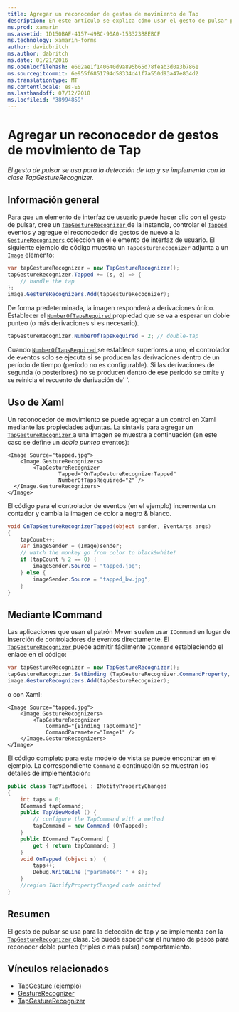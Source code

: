 ```yaml
---
title: Agregar un reconocedor de gestos de movimiento de Tap
description: En este artículo se explica cómo usar el gesto de pulsar para la detección de derivación de una aplicación de Xamarin.Forms. Detección de TAP se implementa con la clase TapGestureRecognizer.
ms.prod: xamarin
ms.assetid: 1D150BAF-4157-49BC-90A0-153323B8EBCF
ms.technology: xamarin-forms
author: davidbritch
ms.author: dabritch
ms.date: 01/21/2016
ms.openlocfilehash: e602ae1f140640d9a895b65d78feab3d0a3b7861
ms.sourcegitcommit: 6e955f6851794d58334d41f7a550d93a47e834d2
ms.translationtype: MT
ms.contentlocale: es-ES
ms.lasthandoff: 07/12/2018
ms.locfileid: "38994859"
---
```

# <a name="adding-a-tap-gesture-gesture-recognizer"></a>Agregar un reconocedor de gestos de movimiento de Tap

_El gesto de pulsar se usa para la detección de tap y se implementa con la clase TapGestureRecognizer._

## <a name="overview"></a>Información general

Para que un elemento de interfaz de usuario puede hacer clic con el gesto de pulsar, cree un [ `TapGestureRecognizer` ](xref:Xamarin.Forms.TapGestureRecognizer) de la instancia, controlar el [ `Tapped` ](xref:Xamarin.Forms.TapGestureRecognizer.Tapped) eventos y agregue el reconocedor de gestos de nuevo a la [ `GestureRecognizers` ](xref:Xamarin.Forms.View.GestureRecognizers) colección en el elemento de interfaz de usuario. El siguiente ejemplo de código muestra un `TapGestureRecognizer` adjunta a un [ `Image` ](xref:Xamarin.Forms.Image) elemento:

```csharp
var tapGestureRecognizer = new TapGestureRecognizer();
tapGestureRecognizer.Tapped += (s, e) => {
    // handle the tap
};
image.GestureRecognizers.Add(tapGestureRecognizer);
```

De forma predeterminada, la imagen responderá a derivaciones único. Establecer el [ `NumberOfTapsRequired` ](xref:Xamarin.Forms.TapGestureRecognizer.NumberOfTapsRequired) propiedad que se va a esperar un doble punteo (o más derivaciones si es necesario).

```csharp
tapGestureRecognizer.NumberOfTapsRequired = 2; // double-tap
```

Cuando [ `NumberOfTapsRequired` ](xref:Xamarin.Forms.TapGestureRecognizer.NumberOfTapsRequired) se establece superiores a uno, el controlador de eventos solo se ejecuta si se producen las derivaciones dentro de un período de tiempo (período no es configurable). Si las derivaciones de segunda (o posteriores) no se producen dentro de ese período se omite y se reinicia el recuento de derivación de' '.

<a name="Using_Xaml" />

## <a name="using-xaml"></a>Uso de Xaml

Un reconocedor de movimiento se puede agregar a un control en Xaml mediante las propiedades adjuntas. La sintaxis para agregar un [ `TapGestureRecognizer` ](xref:Xamarin.Forms.TapGestureRecognizer) a una imagen se muestra a continuación (en este caso se define un *doble punteo* eventos):

```xaml
<Image Source="tapped.jpg">
    <Image.GestureRecognizers>
        <TapGestureRecognizer
                Tapped="OnTapGestureRecognizerTapped"
                NumberOfTapsRequired="2" />
  </Image.GestureRecognizers>
</Image>
```

El código para el controlador de eventos (en el ejemplo) incrementa un contador y cambia la imagen de color a negro &amp; blanco.

```csharp
void OnTapGestureRecognizerTapped(object sender, EventArgs args)
{
    tapCount++;
    var imageSender = (Image)sender;
    // watch the monkey go from color to black&white!
    if (tapCount % 2 == 0) {
        imageSender.Source = "tapped.jpg";
    } else {
        imageSender.Source = "tapped_bw.jpg";
    }
}
```

## <a name="using-icommand"></a>Mediante ICommand

Las aplicaciones que usan el patrón Mvvm suelen usar `ICommand` en lugar de inserción de controladores de eventos directamente. El [ `TapGestureRecognizer` ](xref:Xamarin.Forms.TapGestureRecognizer) puede admitir fácilmente `ICommand` estableciendo el enlace en el código:

```csharp
var tapGestureRecognizer = new TapGestureRecognizer();
tapGestureRecognizer.SetBinding (TapGestureRecognizer.CommandProperty, "TapCommand");
image.GestureRecognizers.Add(tapGestureRecognizer);
```

o con Xaml:

```xaml
<Image Source="tapped.jpg">
    <Image.GestureRecognizers>
        <TapGestureRecognizer
            Command="{Binding TapCommand}"
            CommandParameter="Image1" />
    </Image.GestureRecognizers>
</Image>
```

El código completo para este modelo de vista se puede encontrar en el ejemplo. La correspondiente `Command` a continuación se muestran los detalles de implementación:

```csharp
public class TapViewModel : INotifyPropertyChanged
{
    int taps = 0;
    ICommand tapCommand;
    public TapViewModel () {
        // configure the TapCommand with a method
        tapCommand = new Command (OnTapped);
    }
    public ICommand TapCommand {
        get { return tapCommand; }
    }
    void OnTapped (object s)  {
        taps++;
        Debug.WriteLine ("parameter: " + s);
    }
    //region INotifyPropertyChanged code omitted
}
```

## <a name="summary"></a>Resumen

El gesto de pulsar se usa para la detección de tap y se implementa con la [ `TapGestureRecognizer` ](xref:Xamarin.Forms.TapGestureRecognizer) clase. Se puede especificar el número de pesos para reconocer doble punteo (triples o más pulsa) comportamiento.


## <a name="related-links"></a>Vínculos relacionados

- [TapGesture (ejemplo)](https://developer.xamarin.com/samples/xamarin-forms/WorkingWithGestures/TapGesture/)
- [GestureRecognizer](xref:Xamarin.Forms.GestureRecognizer)
- [TapGestureRecognizer](xref:Xamarin.Forms.TapGestureRecognizer)
